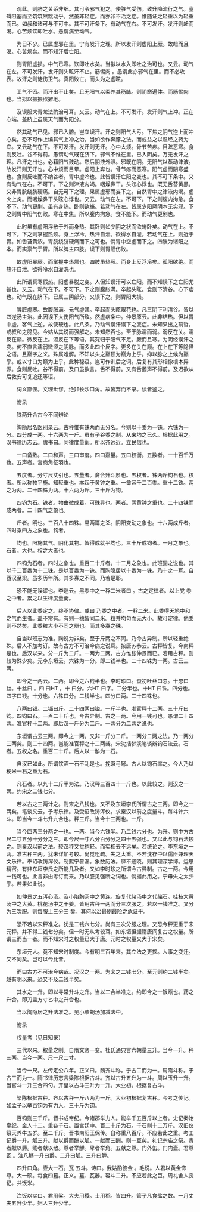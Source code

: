 <!-- { "loadSidebar": true } -->
　　观此。则脐之关系非细。其可令邪气犯之。使脏气受伤。致升降流行之气。窒碍阻塞而至筑筑然跳动乎。然虽非轻症。而亦非不治之症。惟随证之轻重以为轻重而已。如叔和诸可与不可中。其不可汗条下。有动气在右。不可发汗。发汗则衄而渴。心苦烦饮即吐水。愚谓病至动气。

　　为日不少。已属虚邪在里。宁有发汗之理。所以发汗则虚阳上厥。故衄而且渴。心苦烦矣。而不知汗后亡阳。

　　则胃阳虚损。中气已寒。饮即吐水矣。当拟以水入即吐之治可也。又云。动气在左。不可发汗。发汗则头眩汗不止。筋惕肉 。愚谓此亦邪气在里。而不必攻表。故汗之则徒伤卫气。真阳败亡。而头为之虚眩。

　　卫气不密。而汗出不止矣。且无阳气以柔养其筋脉。则阴寒遍体。而筋惕肉 也。当拟以振振欲擗地。

　　及误服大青龙法酌治可耳。又云。动气在上。不可发汗。发汗则气上冲。正在心端。盖脐上虽属天气而为阳分。

　　然其动气已见。邪已入腑。岂宜误汗。汗之则阳气大亏。下焦之阴气逆上而冲心矣。恐不可作上编其气上冲之治。当如欲作奔豚之法。而或益之以温经之药为宜。又云动气在下。不可发汗。发汗则无汗。心中太烦。骨节苦疼。目眩恶寒。食则反吐。谷不得前。愚谓动气既在脐下。邪气不惟在里。已入阴矣。万无发汗之理。凡汗之出也。必藉阳气鼓动。然后阴液外泄。邪既在阴。无阳气以蒸动津液。故发汗则无汗也。心中烦而目晕。虚阳上奔也。骨节疼而恶寒。阳气虚而阴寒盛也。食则反吐而不纳谷者。胃中虚冷也。此皆误汗亡阳之变也。其不可下条中。又有动气在右。不可下。下之则津液内竭。咽燥鼻干。头眩心悸也。既无舌苔黄黑。又非胃脘绕脐硬痛。自无可下之理。果属虚邪而妄下之。自然胃中之津液内竭。虚火上炎。而咽燥鼻干头眩心悸也。又云。动气在左。不可下。下之则腹内拘急。食不下。动气更剧。虽有身热。卧则欲蜷。若动气在左。皆属少阳厥阴本无实邪。下之则胃中阳气伤败。寒在中焦。所以腹内拘急。食不能下。而动气更剧也。

　　此时虽有虚阳浮散于外而身热。其卧则如少阴之状而欲蜷卧矣。动气在上。不可下。下之则掌握热烦。身上浮冷。热汗自泄。欲得水自灌。若动气在上。则近于胃。如舌苔黄浓。胃脘绕脐硬痛而下之可也。倘胃中空虚而下之。四肢为诸阳之本。而实禀气于胃。所以脾主四肢。误下则胃阳伤败。

　　故虚阳暴厥。而掌握中热烦也。四肢虽热厥。而身上反浮冷矣。孤阳欲绝。而热汗自泄。欲得冷水自灌洗也。

　　此所谓真寒假热。阳虚暴脱之变。人但知误汗可以亡阳。而不知误下之亡阳尤甚也。又云。动气在下。不可下。下之则腹胀满。卒起头眩。食则下清谷。心下痞也。动气既在脐下。已属三阴部分。又误下之。则胃阳大损。

　　脾脏虚寒。故腹胀满。元气虚甚。卒起而头眩眼花也。凡三阴下利清谷。皆以四逆汤主治。此因误下大伤阳气所致。然虚痞条中。仲景原云。此非结热。但以胃中虚。客气上逆。故使硬也。此八条。乃动气误汗误下之变症。未知果出之前哲。或叔和之臆见。今姑从其说而强解之。未知然否也。至于脉濡而弱。弱反在关。濡反在巅。微反在上。涩反在下等语。其究归于阳气不足。厥而且寒。为阴经误汗之变。何不直言濡弱微涩之阴脉。而多此四个反字。更多在关在巅。在上在下等隐怪之语。且巅字之义。殊属难解。不知以头之巅顶为巅为上乎。抑以脉之上候为巅乎。或以寸口为巅为上乎。此种秘语。岂可作训后之词。后复有其形相像根本异源。食则反吐。谷不得前。及口虽欲言。舌不得前。又有舌萎声不得前。及迟欲从后救安可复追还等语。

　　词义鄙俚。文理纰谬。绝非长沙口角。故皆弃而不录。读者鉴之。

　　附录

　　铢两升合古今不同辨论

　　陶隐居名医别录云。古秤惟有铢两而无分名。今则以十黍为一铢。六铢为一分。四分成一两。十六两为一斤。虽有子谷黍之制。从来均之已久。根据此用之。汉书律历志云。虞书曰。同律度量衡。所以齐远近。立民信也。

　　一曰备数。二曰和声。三曰审度。四曰嘉量。五曰权衡。五数者。一十百千万也。五声者。宫商角征羽也。

　　五度者。分寸尺丈引也。五量者。龠合升斗斛也。五权者。铢两斤钧石也。权者。所以称物平施。知轻重也。本起于黄钟之重。一龠容千二百黍。重十二铢。两之为两。二十四铢为两。十六两为斤。三十斤为钧。

　　四钧为石。铢者。物由微成着。可殊异也。两者。两黄钟之重也。二十四铢而成两者。二十四气之象也。

　　斤者。明也。三百八十四铢。易两篇之爻。阴阳变动之象也。十六两成斤者。四时乘四方之象也。钧者。

　　均也。阳施其气。阴化其物。皆得成就平均也。三十斤成钧者。一月之象也。石者。大也。权之大者也。

　　四钧为石者。四时之象也。重百二十斤者。十二月之象也。此班固之说也。其以千二百黍为十二铢。是以百黍为一铢。而陶隐居以十黍为一铢。乃十之一耳。自西汉至梁。虽多历年所。其多寡之不同。乃若是耶。

　　恐不能无误谬也。李巡云。黑黍中之一稃二米者曰 。古之定律者。以上党 黍之中者。累之以生律度量衡。

　　后人以此黍定之。终不协律。或曰 乃黍之中者。一稃二米。此黍得天地中和之气而生者。盖不常有。有则一穗皆同二米。粒并均匀而无大小。故可定律。他黍则不然矣。此黍粒大小不同之辨也。而其多寡之殊。

　　自当以班志为准。陶说为非矣。至于斤两之不同。乃今古异制。所以轻重绝殊。后人不加考订。故有古方不可治今病之说耳。按唐苏恭云。古秤皆复。今南秤是也。后汉以来。分一斤为二斤。一两为二两。古方惟张仲景而已。若用古秤。则较为殊少矣。元李东垣云。六铢为一分。即二钱半也。二十四铢为一两。古云三两。

　　即今之一两云。二两。即今之六钱半也。李时珍曰。蚕初吐丝曰忽。十忽曰丝。十丝曰 。四 曰HT 。十 曰分。六HT 曰字。二分半也。十HT 曰铢。四分也。四字曰钱。十分也。六铢曰分。二钱半也。四分曰两。二十四铢也。

　　八两曰锱。二锱曰斤。二十四两曰镒。一斤半也。准官秤十二两。三十斤曰钧。四钧曰石。一百二十斤也。今古异制。古之一两。今用一钱可也。愚谓二十四两。准官秤十二两。即后汉一斤分为二斤。一两分为二两之说也。

　　东垣谓古云三两。即今之一两。又非一斤分二斤。一两分二两之法。乃一两分三两矣。则二十四两。岂能准官秤之十二两哉。宋沈括梦溪笔谈辨钧石法云。石者。五权之名。重百二十斤。后人以一斛为一石。

　　自汉已如此。所谓饮酒一石不乱是也。挽蹶弓弩。古人以钧石率之。今人乃以粳米一石之重为石。

　　凡石者。以九十二斤半为法。乃汉秤三百四十一斤也。以此较之。则汉之一两。约宋之二钱七分。

　　若以古之三两计之。则宋之八钱也。又不及东垣李氏所谓古之三两。即今之一两矣。笔谈又云。予考乐律。及受诏改铸浑仪。求秦汉以前之度量斗。每斗计六斗。即当今一斗七升九合也。秤三斤。当今十三两也。一斤。

　　当今四两三分两之一也。一两。当今六铢半。乃二钱六分也。为升。则中方古尺二寸五分十分分之三。即今尺一寸八分百分分之四十五强也。又以此与钧石法较之。则秦汉以前之法。较汉秤又觉稍轻。而实相去不远矣。若统论之。李东垣之一两。准古秤三两。犹未详加考较。尚觉粗疏。失之太重。不若沈存中以儒臣兼理天文乐律。奉诏改铸浑仪。制熙宁晷漏。象数历法。靡不通晓。则其理深学博。运思精密。有非东垣李氏之所能几及者。又如李时珍之所谓今古异制。古之一两。今用一钱可也。此言非由考订而来。乃以臆见强断之词也。倘据此用之。宁毋失之太少乎。若果如此说。

　　如仲景之五泻心汤。及小陷胸汤中之黄连。旋复代赭汤中之代赭石。桂枝大黄汤中之大黄。桃花汤中之干姜。皆用古秤一两而分三次服之。若以一钱准之。又分为三次服。则每服止三分三 矣。其何以治最剧最险之危证乎。

　　恐不若以宋秤准之。犹是二钱六七分。尚有三次分服之理。又恐今秤更重于宋元秤。并不得二钱七分矣。但一时无从考较耳。如东垣但据隋唐间复古之权量。所谓三而当一者。而不知宋时之权量已大于唐。元时之权量又大于宋矣。

　　东垣元人。竟不知宋时制度。今有明三百年来。其立法之更换。人事之变迁。又不同矣。岂可以今比昔。

　　而曰古方不可治今病哉。况汉之一两。为宋之二钱七分。至元则约二钱半矣。越有明以来。恐又不及二钱半矣。

　　其水之一升。即以寻常升斗之升。当以二合半准之。约即今之一饭瓯也。药之升合。即刀圭方寸匕中之升合也。

　　当以陶隐居之升法准之。见小柴胡汤加减法中。

　　附录

　　权量考（见日知录）

　　三代以来。权量之制。自隋文帝一变。杜氏通典言六朝量三升。当今一升。秤三两。当今一两。尺一尺二寸。

　　当今一尺。左传定公八年。正义曰。魏齐斗称。于古二而为一。周隋斗称。于古三而为一。隋书律历志言梁陈根据古斗。齐以古升五升为一斗。周以玉升一升。当官斗一升三合四勺。开皇以古斗三升为一升。大业初。根据复古斗。

　　梁陈根据古秤。齐以古秤一斤八两为一斤。大业初根据复古秤。今考之传记。如孟子以举百钧为有力人。三十斤为钧。

　　百钧则三千斤。晋书成帝纪。今诸郡举力人。能举千五百斤以上者。史记秦始皇纪。金人十二。重各千石。置宫廷中。百二十斤为石。千石则十二万斤。汉旧仪祭天养牛五岁。至二千斤。晋书南阳王保传。自称重八百斤。不应若此之重。考工记爵一升。觚三升。献以爵而酬以觚。一献而三酬。则一豆矣。礼记宗庙之祭。贵者献以爵。贱者献以散。尊者举觯。卑者举角。五献之尊。门外缶。门内壶。君尊瓦 。注凡觞一升曰爵。二升曰觚。三升曰觯。

　　四升曰角。壶大一石。瓦 五斗。诗曰。我姑酌彼金 。毛说。人君以黄金饰尊。大一硕。每食四簋。正义。簋、瓦器。容斗二升。不应若此之巨。周礼舍人丧记。共饭米。

　　注饭以实口。君用粱。大夫用稷。士用稻。皆四升。管子凡食盐之数。一月丈夫五升少半。妇人三升少半。

